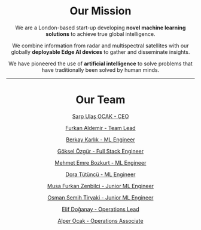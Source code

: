 <h1 class="about__title" align="center">
  Our <span class="about__title--primary">Mission</span>
</h1>

<p align="center">
We are a London-based start-up developing <b>novel machine learning solutions</b> to achieve true global intelligence.
</p>

<p align="center">
We combine information from radar and multispectral satellites with our globally <b>deployable Edge AI devices</b> to gather and disseminate insights.
</p>

<p align="center">
We have pioneered the use of <b>artificial intelligence</b> to solve problems that have traditionally been solved by human minds.
</p>

***

<h1 class="about__title" align="center">
  Our <span class="about__title--primary">Team</span>
</h1>

<div style="text-align: center;">

<a href=https://uk.linkedin.com/in/sarpulas target=_blank>Sarp Ulaş OCAK - CEO </a>

<a href=https://www.linkedin.com/in/furkanaldemir target=_blank>Furkan Aldemir - Team Lead </a>

<a href=https://www.linkedin.com/in/berkaykarlik target=_blank>Berkay Karlık - ML Engineer </a>

<a href=https://www.linkedin.com/in/goozg-61b070a9/ target=_blank>Göksel Özgür - Full Stack Engineer </a>

<a href=https://tr.linkedin.com/in/mehmet-emre-bozkurt-657553131 target=_blank>Mehmet Emre Bozkurt - ML Engineer </a>

<a href=https://www.linkedin.com/in/dora-tutuncu-9698b2189/ target=_blank>Dora Tütüncü - ML Engineer </a>

<a href=https://www.linkedin.com/in/mfurkanzenbilci/ target=_blank>Musa Furkan Zenbilci - Junior ML Engineer </a>

<a href=https://www.linkedin.com/in/osman-semih-tiryaki-373538233/ target=_blank>Osman Semih Tiryaki - Junior ML Engineer </a>

<a href=https://www.linkedin.com/in/elif-eylem-d-899aa61bb/ target=_blank>Elif Doğanay - Operations Lead </a>

<a href=https://www.linkedin.com/in/alper-ocak-148098235/ target=_blank>Alper Ocak - Operations Associate </a>

</div>
